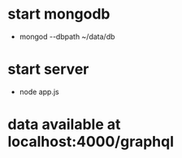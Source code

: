 # start mongodb
- mongod --dbpath ~/data/db
# start server
- node app.js
# data available at localhost:4000/graphql
